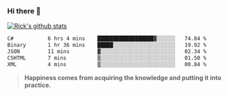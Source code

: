 ### Hi there 👋

<!--
**ricksu978/ricksu978** is a ✨ _special_ ✨ repository because its `README.md` (this file) appears on your GitHub profile.

Here are some ideas to get you started:

- 🔭 I’m currently working on ...
- 🌱 I’m currently learning ...
- 👯 I’m looking to collaborate on ...
- 🤔 I’m looking for help with ...
- 💬 Ask me about ...
- 📫 How to reach me: ...
- 😄 Pronouns: ...
- ⚡ Fun fact: ...
-->
[![Rick's github stats](https://github-readme-stats.vercel.app/api?username=ricksu978&theme=dark)](https://github.com/ricksu978/github-readme-stats)

<!--START_SECTION:waka-->

```txt
C#           6 hrs 4 mins    ██████████████████▓░░░░░░   74.84 %
Binary       1 hr 36 mins    █████░░░░░░░░░░░░░░░░░░░░   19.92 %
JSON         11 mins         ▓░░░░░░░░░░░░░░░░░░░░░░░░   02.34 %
CSHTML       7 mins          ▒░░░░░░░░░░░░░░░░░░░░░░░░   01.50 %
XML          4 mins          ▒░░░░░░░░░░░░░░░░░░░░░░░░   00.84 %
```

<!--END_SECTION:waka-->

> **Happiness comes from acquiring the knowledge and putting it into practice.**
